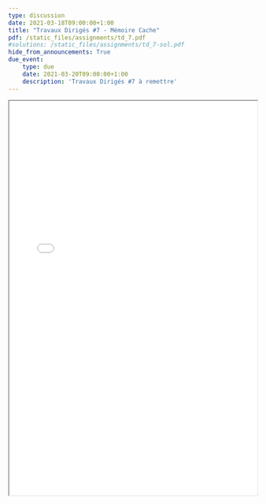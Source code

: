 ```yaml
---
type: discussion
date: 2021-03-18T09:00:00+1:00
title: "Travaux Dirigés #7 - Mémoire Cache"
pdf: /static_files/assignments/td_7.pdf
#solutions: /static_files/assignments/td_7-sol.pdf
hide_from_announcements: True
due_event:
    type: due
    date: 2021-03-20T09:00:00+1:00
    description: 'Travaux Dirigés #7 à remettre'
---
```

<iframe src="{{ page.pdf | prepend: site.baseurl | prepend : site.url}}" width="100%" height="800em"></iframe>
